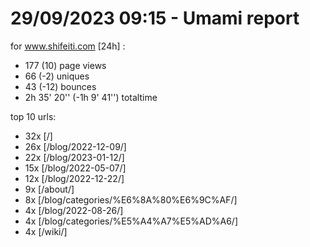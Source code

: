 # 29/09/2023 09:15 - Umami report
for www.shifeiti.com [24h] :

 - 177 (10) page views
 - 66 (-2) uniques
 - 43 (-12) bounces
 - 2h 35' 20'' (-1h 9' 41'') totaltime


top 10 urls:
 - 32x [/]
 - 26x [/blog/2022-12-09/]
 - 22x [/blog/2023-01-12/]
 - 15x [/blog/2022-05-07/]
 - 12x [/blog/2022-12-22/]
 - 9x [/about/]
 - 8x [/blog/categories/%E6%8A%80%E6%9C%AF/]
 - 4x [/blog/2022-08-26/]
 - 4x [/blog/categories/%E5%A4%A7%E5%AD%A6/]
 - 4x [/wiki/]


